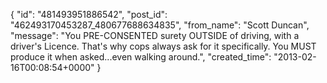  {
   "id": "481493951886542",
   "post_id": "462493170453287_480677688634835",
   "from_name": "Scott Duncan",
   "message": "You PRE-CONSENTED surety OUTSIDE of driving, with a driver's Licence. That's why cops always ask for it specifically. You MUST produce it when asked...even walking around.",
   "created_time": "2013-02-16T00:08:54+0000"
 }
